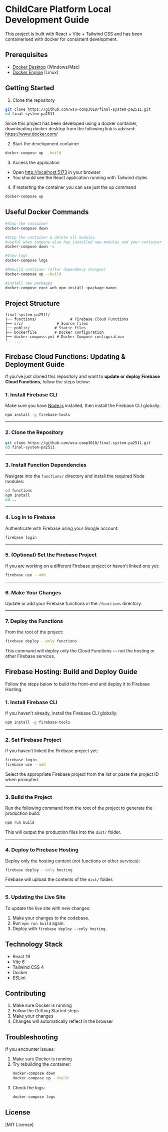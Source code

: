 # ChildCare Platform Local Development Guide

This project is built with React + Vite + Tailwind CSS and has been containerised with docker for consistent development.

## Prerequisites

- [Docker Desktop](https://www.docker.com/products/docker-desktop/) (Windows/Mac)
- [Docker Engine](https://docs.docker.com/engine/install/) (Linux)

## Getting Started

1. Clone the repository
```bash
git clone https://github.com/wsu-comp3018/final-system-pa2511.git
cd final-system-pa2511
```
Since this project has been developed using a docker container, downloading docker desktop from the following link is advised: https://www.docker.com/

2. Start the development container
```bash
docker-compose up --build
```

3. Access the application
- Open [http://localhost:5173](http://localhost:5173) in your browser
- You should see the React application running with Tailwind styles

4. if restarting the container you can use just the up command
```bash
docker-compose up
```
## Useful Docker Commands

```bash
#Stop the container
docker-compose down

#Stop the container & delete all modules
#useful when someone else has installed new modules and your container does not have them yet
docker-compose down -v

#View logs
docker-compose logs

#Rebuild container (after dependency changes)
docker-compose up --build

#Install new packages
docker-compose exec web npm install <package-name>
```

## Project Structure

```
final-system-pa2511/
├── functions/               # Firebase Cloud Functions
├── src/               # Source files
├── public/           # Static files
├── Dockerfile        # Docker configuration
├── docker-compose.yml # Docker Compose configuration
└── ...
```

## Firebase Cloud Functions: Updating & Deployment Guide

If you’ve just cloned this repository and want to **update or deploy Firebase Cloud Functions**, follow the steps below:

### 1. Install Firebase CLI

Make sure you have [Node.js](https://nodejs.org/) installed, then install the Firebase CLI globally:

```bash
npm install -g firebase-tools
```

---

### 2. Clone the Repository

```bash
git clone https://github.com/wsu-comp3018/final-system-pa2511.git
cd final-system-pa2511
```

---

### 3. Install Function Dependencies

Navigate into the `functions/` directory and install the required Node modules:

```bash
cd functions
npm install
cd ..
```

---

### 4. Log in to Firebase

Authenticate with Firebase using your Google account:

```bash
firebase login
```

---

### 5. (Optional) Set the Firebase Project

If you are working on a different Firebase project or haven't linked one yet:

```bash
firebase use --add
```

---

### 6. Make Your Changes

Update or add your Firebase functions in the `/functions` directory.

---

### 7. Deploy the Functions

From the root of the project:

```bash
firebase deploy --only functions
```

This command will deploy only the Cloud Functions — not the hosting or other Firebase services.

## Firebase Hosting: Build and Deploy Guide

Follow the steps below to build the front-end and deploy it to Firebase Hosting.

### 1. Install Firebase CLI

If you haven’t already, install the Firebase CLI globally:

```bash
npm install -g firebase-tools
```

---

### 2. Set Firebase Project

If you haven’t linked the Firebase project yet:

```bash
firebase login
firebase use --add
```

Select the appropriate Firebase project from the list or paste the project ID when prompted.

---

### 3. Build the Project

Run the following command from the root of the project to generate the production build:

```bash
npm run build
```

This will output the production files into the `dist/` folder.

---

### 4. Deploy to Firebase Hosting

Deploy only the hosting content (not functions or other services):

```bash
firebase deploy --only hosting
```

Firebase will upload the contents of the `dist/` folder.

---

### 5. Updating the Live Site

To update the live site with new changes:

1. Make your changes to the codebase.
2. Run `npm run build` again.
3. Deploy with `firebase deploy --only hosting`.


## Technology Stack

- React 19
- Vite 6
- Tailwind CSS 4
- Docker
- ESLint

## Contributing

1. Make sure Docker is running
2. Follow the Getting Started steps
3. Make your changes
4. Changes will automatically reflect in the browser

## Troubleshooting

If you encounter issues:

1. Make sure Docker is running
2. Try rebuilding the container:
   ```bash
   docker-compose down
   docker-compose up --build
   ```
3. Check the logs:
   ```bash
   docker-compose logs
   ```

## License

[MIT License]
